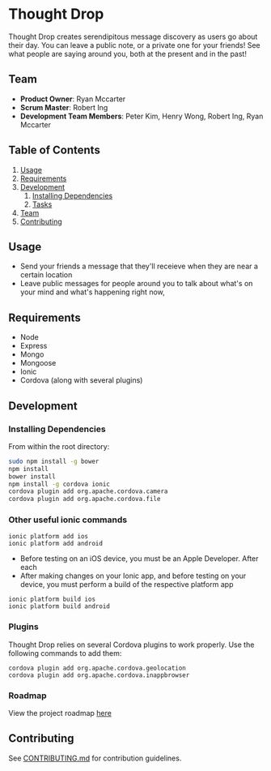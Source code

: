 # Thought Drop

Thought Drop creates serendipitous message discovery as users go about their day. You can leave a public note, or a private one for your friends! See what people are saying around you, both at the present and in the past!

## Team

  - __Product Owner__: Ryan Mccarter
  - __Scrum Master__: Robert Ing
  - __Development Team Members__: Peter Kim, Henry Wong, Robert Ing, Ryan Mccarter

## Table of Contents

1. [Usage](#Usage)
1. [Requirements](#requirements)
1. [Development](#development)
    1. [Installing Dependencies](#installing-dependencies)
    1. [Tasks](#tasks)
1. [Team](#team)
1. [Contributing](#contributing)

## Usage
  - Send your friends a message that they'll receieve when they are near a certain location
  - Leave public messages for people around you to talk about what's on your mind and what's happening right now, 

## Requirements

- Node
- Express
- Mongo
- Mongoose
- Ionic
- Cordova (along with several plugins)

## Development

### Installing Dependencies

From within the root directory:

```sh
sudo npm install -g bower
npm install
bower install
npm install -g cordova ionic
cordova plugin add org.apache.cordova.camera
cordova plugin add org.apache.cordova.file
```

### Other useful ionic commands
```
ionic platform add ios
ionic platform add android
```
- Before testing on an iOS device, you must be an Apple Developer. After each 
- After making changes on your Ionic app, and before testing on your device, you must perform a build of the respective platform app

```
ionic platform build ios
ionic platform build android
```

### Plugins
Thought Drop relies on several Cordova plugins to work properly. Use the following commands to add them:
```
cordova plugin add org.apache.cordova.geolocation
cordova plugin add org.apache.cordova.inappbrowser
```

### Roadmap

View the project roadmap [here](https://github.com/mightyplayground/mightyplayground/issues)


## Contributing

See [CONTRIBUTING.md](CONTRIBUTING.md) for contribution guidelines.
